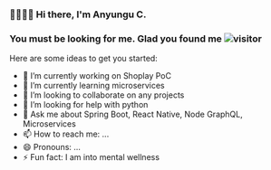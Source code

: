 ### 👊🏿👊🏿 Hi there, I'm Anyungu C. 
### You must be looking for me. Glad you found me ![visitor](https://visitor-badge.glitch.me/badge?page_id=${your.username}.${your.repo.id})



Here are some ideas to get you started:

- 🔭 I’m currently working on Shoplay PoC
- 🌱 I’m currently learning microservices
- 👯 I’m looking to collaborate on any projects
- 🤔 I’m looking for help with python
- 💬 Ask me about Spring Boot, React Native, Node GraphQL, Microservices
- 📫 How to reach me: ...
- 😄 Pronouns: ...
- ⚡ Fun fact: I am into mental wellness
